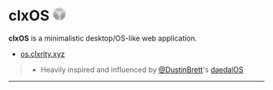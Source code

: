 # clxOS <img src="./public/android-chrome-512x512.png" width="26" style="border-radius:30px;" />

**clxOS** is a minimalistic desktop/OS-like web application.

- [os.clxrity.xyz](https://os.clxrity.xyz)

> - Heavily inspired and influenced by [@DustinBrett](https://github.com/DustinBrett)'s [daedalOS](https://github.com/DustinBrett/daedalOS)

---
